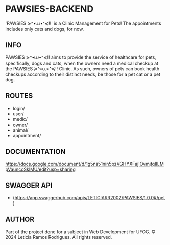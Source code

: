 # PAWSIES-BACKEND

'PAWSIES ≽^•⩊•^≼!!' is a Clinic Management for Pets!
The appointments includes only cats and dogs, for now.

## INFO

PAWSIES ≽^•⩊•^≼!! aims to provide the service of healthcare for pets, specifically,
dogs and cats, when the owners need a medical checkup at the PAWSIES ≽^•⩊•^≼!! Clinic.
As such, owners of pets can book health checkups according to their distinct needs,
be those for a pet cat or a pet dog. 

## ROUTES

- login/
- user/
- medic/
- owner/
- animal/
- appointment/

## DOCUMENTATION
https://docs.google.com/document/d/1g5ns51nin5pzVGHYXFajIOvmjtqIILMpVauncoSklMU/edit?usp=sharing

## SWAGGER API
- (https://app.swaggerhub.com/apis/LETICIARR2002/PAWSIES/1.0.0#/pet)

## AUTHOR

Part of the project done for a subject in Web Development for UFCG.
&copy; 2024 Leticia Ramos Rodrigues. All rights reserved.
